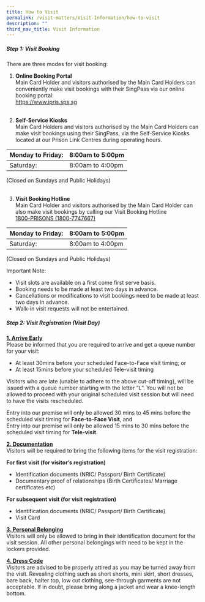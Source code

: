 ```yaml
---
title: How to Visit
permalink: /visit-matters/Visit-Information/how-to-visit
description: ""
third_nav_title: Visit Information
---
```

##### Step 1: Visit Booking

There are three modes for visit booking:

1. **Online Booking Portal**<br>
Main Card Holder and visitors authorised by the Main Card Holders can conveniently make visit bookings with their SingPass via our online booking portal:<br> https://www.ipris.sps.sg
<br>&nbsp;<br>

2. **Self-Service Kiosks**<br>
Main Card Holders and visitors authorised by the Main Card Holders can make visit bookings using their SingPass, via the Self-Service Kiosks located at our Prison Link Centres during operating hours.

| Monday to Friday: |8:00am to 5:00pm|
| -------- | -------- | 
|Saturday:|8:00am to 4:00pm| 
(Closed on Sundays and Public Holidays)
<br>&nbsp;<br>

3. **Visit Booking Hotline**<br>Main Card Holder and visitors authorised by the Main Card Holder can also make visit bookings by calling our Visit Booking Hotline <br><u>1800-PRISONS (1800-7747667)</u>

| Monday to Friday: |8:00am to 5:00pm|
| -------- | -------- | 
|Saturday:|8:00am to 4:00pm| 
(Closed on Sundays and Public Holidays)


Important Note:

* Visit slots are available on a first come first serve basis.
* Booking needs to be made at least two days in advance.
* Cancellations or modifications to visit bookings need to be made at least two days in advance. 
* Walk-in visit requests will not be entertained.

##### Step 2: Visit Registration (Visit Day) 
<u><strong>1. Arrive Early</strong></u><br>
Please be informed that you are required to arrive and get a queue number for your visit:
* At least 30mins before your scheduled Face-to-Face visit timing; or
* At least 15mins before your scheduled Tele-visit timing

Visitors who are late (unable to adhere to the above cut-off timing), will be issued with a queue number starting with the letter “L”. You will not be allowed to proceed with your original scheduled visit session but will need to have the visits rescheduled.

Entry into our premise will only be allowed 30 mins to 45 mins before the scheduled visit timing for **Face-to-Face Visit**, and<br>
Entry into our premise will only be allowed 15 mins to 30 mins before the scheduled visit timing for **Tele-visit**.

<u><strong>2. Documentation</strong></u><br>
Visitors will be required to bring the following items for the visit registration:

**For first visit (for visitor’s registration)**
* Identification documents (NRIC/ Passport/ Birth Certificate)
* Documentary proof of relationships (Birth Certificates/ Marriage certificates etc)

**For subsequent visit (for visit registration)**
* Identification documents (NRIC/ Passport/ Birth Certificate)
* Visit Card

<u><strong>3. Personal Belonging</strong></u><br>
Visitors will only be allowed to bring in their identification document for the visit session.  All other personal belongings with need to be kept in the lockers provided.

<u><strong>4. Dress Code</strong></u><br>
Visitors are advised to be properly attired as you may be turned away from the visit. Revealing clothing such as short shorts, mini skirt, short dresses, bare back, halter top, low cut clothing, see-through garments are not acceptable. If in doubt, please bring along a jacket and wear a knee-length bottom.